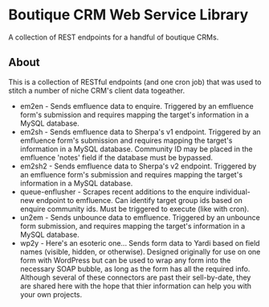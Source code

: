 # Boutique CRM Web Service Library
A collection of REST endpoints for a handful of boutique CRMs.

## About
This is a collection of RESTful endpoints (and one cron job) that was used to stitch a number of niche CRM's client data togeather.
* em2en - Sends emfluence data to enquire. Triggered by an emfluence form's submission and requires mapping the target's information in a MySQL database.
* em2sh - Sends emfluence data to Sherpa's v1 endpoint. Triggered by an emfluence form's submission and requires mapping the target's information in a MySQL database. Community ID may be placed in the emfluence 'notes' field if the database must be bypassed.
* em2sh2 - Sends emfluence data to Sherpa's v2 endpoint. Triggered by an emfluence form's submission and requires mapping the target's information in a MySQL database.
* queue-enflusher - Scrapes recent additions to the enquire individual-new endpoint to emfluence. Can identify target group ids based on enquire community ids. Must be triggered to execute (like with cron).
* un2em - Sends unbounce data to emfluence. Triggered by an unbounce form submission, and requires mapping the target's information in a MySQL database.
* wp2y - Here's an esoteric one... Sends form data to Yardi based on field names (visible, hidden, or otherwise). Designed originally for use on one form with WordPress but can be used to wrap any form into the necessary SOAP bubble, as long as the form has all the required info.
Although several of these connectors are past their sell-by-date, they are shared here with the hope that thier information can help you with your own projects.
